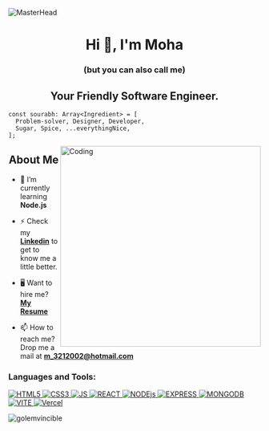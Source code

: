 ![MasterHead](https://repository-images.githubusercontent.com/588181932/e36ec678-7984-4cdd-8e4c-a3932772ff8e)

<h1 align="center">Hi 👋, I'm Moha</h1>
<h3 align= "center"> (but you can also call me) </h3>
<h2 align="center">Your Friendly Software Engineer.</h2>

```
const sourabh: Array<Ingredient> = [
  Problem-solver, Designer, Developer,
  Sugar, Spice, ...everythingNice,
];

```
<!-- <h3 align="center">Currently a Software Engineer</h3> -->
<img align="right" alt="Coding" width="400" src="https://www.lambdatest.com/resources/images/news24.gif">


<h2 align= "center"> About Me </h2>

- 🌱 I’m currently learning **Node.js**

- ⚡ Check my **[Linkedin](https://www.linkedin.com/in/moha-almansori-1530a5ab/)** to get to know me a little better. 
  
- 🖥 Want to hire me? **[My Resume](https://drive.google.com/file/d/1_GR4Z-T0kxg12olZgpun3qR7Dtn5BaPw/view?usp=drive_link)**
  
- 📫 How to reach me? Drop me a mail at **m_3212002@hotmail.com**


<h3 align="left">Languages and Tools:</h3>
<p align="left"> <a href="https://getbootstrap.com" target="_blank" rel="noreferrer"> 
  <img src="https://img.shields.io/badge/html5-%23E34F26.svg?style=for-the-badge&logo=html5&logoColor=white" alt="HTML5"> 
   <img src="https://img.shields.io/badge/css3-%231572B6.svg?style=for-the-badge&logo=css3&logoColor=white" alt="CSS3">
  <img src="https://img.shields.io/badge/javascript-%23323330.svg?style=for-the-badge&logo=javascript&logoColor=%23F7DF1E" alt="JS">
  <img src="https://img.shields.io/badge/react-%2320232a.svg?style=for-the-badge&logo=react&logoColor=%2361DAFB" alt="REACT">
  <img src="https://img.shields.io/badge/node.js-6DA55F?style=for-the-badge&logo=node.js&logoColor=white" alt="NODEjs">
<img src="https://img.shields.io/badge/express.js-%23404d59.svg?style=for-the-badge&logo=express&logoColor=%2361DAFB" alt="EXPRESS">
<img src="https://img.shields.io/badge/MongoDB-%234ea94b.svg?style=for-the-badge&logo=mongodb&logoColor=white" alt="MONGODB">
<img src="https://img.shields.io/badge/vite-%23646CFF.svg?style=for-the-badge&logo=vite&logoColor=white" alt="VITE">
<img src="https://img.shields.io/badge/vercel-%23000000.svg?style=for-the-badge&logo=vercel&logoColor=white" alt="Vercel">


</p>

<p><img align="left" src="https://github-readme-stats.vercel.app/api/top-langs?username=golemvincible&show_icons=true&locale=en&layout=compact" alt="golemvincible" /></p>




</p>
<br/>
